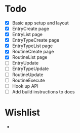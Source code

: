 # Todo

- [x] Basic app setup and layout
- [x] EntryCreate page
- [x] EntryList page
- [x] EntryTypeCreate page
- [x] EntryTypeList page
- [x] RoutineCreate page
- [x] RoutineList page
- [ ] EntryUpdate
- [ ] EntryTypeUpdate
- [ ] RoutineUpdate
- [ ] RoutineExecute
- [ ] Hook up API
- [ ] Add build instructions to docs

# Wishlist

-
